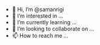 - 👋 Hi, I’m @samanrigi
- 👀 I’m interested in ...
- 🌱 I’m currently learning ...
- 💞️ I’m looking to collaborate on ...
- 📫 How to reach me ...

<!---
samanrigi/samanrigi is a ✨ special ✨ repository because its `README.md` (this file) appears on your GitHub profile.
You can click the Preview link to take a look at your changes.
--->
